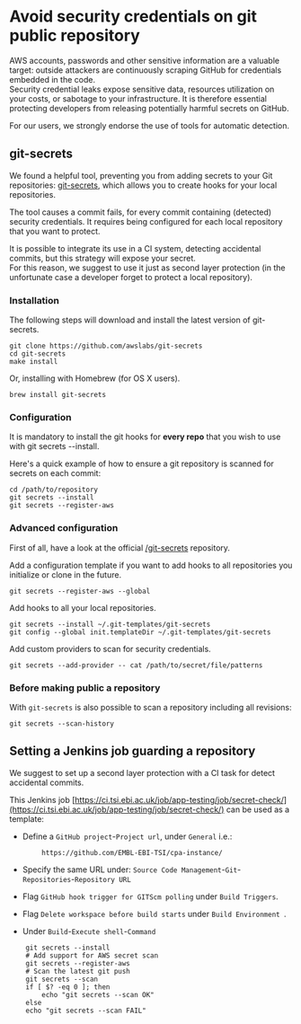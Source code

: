 # Avoid security credentials on git public repository

AWS accounts, passwords and other sensitive information are a valuable target: outside attackers are continuously scraping GitHub for credentials embedded in the code.  
Security credential leaks expose sensitive data, resources utilization on your costs, or sabotage to your infrastructure.
It is therefore essential protecting developers from releasing potentially harmful secrets on GitHub.

For our users, we strongly endorse the use of tools for automatic detection.

## git-secrets

We found a helpful tool, preventing you from adding secrets to your Git repositories: [git-secrets](https://github.com/awslabs/git-secrets), which allows you to create hooks for your local repositories.

The tool causes a commit fails, for every commit containing (detected) security credentials. It requires being configured for each local repository that you want to protect.

It is possible to integrate its use in a CI system, detecting accidental commits, but this strategy will expose your secret.  
For this reason, we suggest to use it just as second layer protection (in the unfortunate case a developer forget to protect a local repository).



### Installation
The following steps will download and install the latest version of git-secrets.

```
git clone https://github.com/awslabs/git-secrets
cd git-secrets
make install
```
Or, installing with Homebrew (for OS X users).

```
brew install git-secrets
```

### Configuration

It is mandatory to install the git hooks for **every repo** that you wish to use with git secrets --install.

Here's a quick example of how to ensure a git repository is scanned for secrets on each commit:

```
cd /path/to/repository
git secrets --install
git secrets --register-aws
```

### Advanced configuration

First of all, have a look at the official [/git-secrets](https://github.com/awslabs/git-secrets) repository.


Add a configuration template if you want to add hooks to all repositories you initialize or clone in the future.
```
git secrets --register-aws --global
```
Add hooks to all your local repositories.

```
git secrets --install ~/.git-templates/git-secrets
git config --global init.templateDir ~/.git-templates/git-secrets
```

Add custom providers to scan for security credentials.

```
git secrets --add-provider -- cat /path/to/secret/file/patterns
```

### Before making public a repository

With `git-secrets` is also possible to scan a repository including all revisions:

```
git secrets --scan-history
```


## Setting a Jenkins job guarding a repository

We suggest to set up a second layer protection with a CI task for detect accidental commits.

This Jenkins job [https://ci.tsi.ebi.ac.uk/job/app-testing/job/secret-check/](https://ci.tsi.ebi.ac.uk/job/app-testing/job/secret-check/) can be used as a template:

- Define a `GitHub project`-`Project url`, under `General` i.e.:
```
        https://github.com/EMBL-EBI-TSI/cpa-instance/
```

- Specify the same URL under: `Source Code Management`-`Git`-`Repositories`-`Repository URL`

- Flag `GitHub hook trigger for GITScm polling` under `Build Triggers`.
- Flag `Delete workspace before build starts` under `Build Environment `.
- Under `Build`-`Execute shell`-`Command`
```
    git secrets --install
    # Add support for AWS secret scan
    git secrets --register-aws
    # Scan the latest git push
    git secrets --scan
    if [ $? -eq 0 ]; then
        echo "git secrets --scan OK"
    else
    echo "git secrets --scan FAIL"
```
